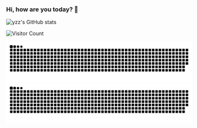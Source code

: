 ### Hi, how are you today? 🎉

<!--
**yzztin/yzztin** is a ✨ _special_ ✨ repository because its `README.md` (this file) appears on your GitHub profile.

Here are some ideas to get you started:

- 🔭 I’m currently working on ...
- 🌱 I’m currently learning ...
- 👯 I’m looking to collaborate on ...
- 🤔 I’m looking for help with ...
- 💬 Ask me about ...
- 📫 How to reach me: ...
- 😄 Pronouns: ...
- ⚡ Fun fact: ...
-->

![yzz's GitHub stats](https://github-readme-stats.vercel.app/api?username=yzztin&show_icons=true&theme=tokyonight)

![Visitor Count](https://profile-counter.glitch.me/yzztin/count.svg)

<!-- snake.yml 贪吃蛇代码贡献图 -->
  <!-- <picture>
    <source media="(prefers-color-scheme: dark)" srcset="https://raw.githubusercontent.com/yzztin/yzztin/output/github-contribution-grid-snake-dark.svg" />
    <source media="(prefers-color-scheme: light)" srcset="https://raw.githubusercontent.com/yzztin/yzztin/output/github-contribution-grid-snake.svg" />
    <img alt="github-snake" src="https://raw.githubusercontent.com/yzztin/yzztin/output/github-contribution-grid-snake.svg" />
  </picture> -->

![亮色](https://raw.githubusercontent.com/yzztin/yzztin/output/github-contribution-grid-snake.svg)
![暗色](https://raw.githubusercontent.com/yzztin/yzztin/output/github-contribution-grid-snake-dark.svg)

